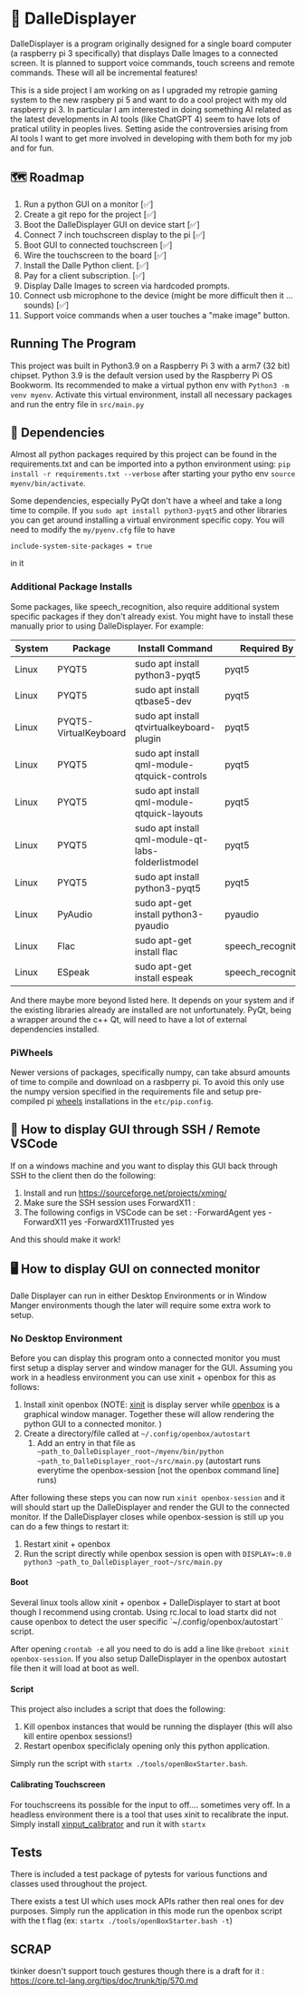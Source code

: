 # 🍱 DalleDisplayer

DalleDisplayer is a program originally designed for a single board computer (a raspberry pi 3 specifically) that displays Dalle Images to a connected screen. It is planned to support voice commands, touch screens and remote commands. These will all be incremental features!

This is a side project I am working on as I upgraded my retropie gaming system to the new raspbery pi 5 and want to do a cool project with my old raspberry pi 3. In particular I am interested in doing something AI related as the latest developments in AI tools (like ChatGPT 4) seem to have lots of pratical utility in peoples lives. Setting aside the controversies arising from AI tools I want to get more involved in developing with them both for my job and for fun.

## 🗺️ Roadmap

1. Run a python GUI on a monitor [✅]
2. Create a git repo for the project [✅]
3. Boot the DalleDisplayer GUI on device start [✅]
4. Connect 7 inch touchscreen display to the pi [✅]
5. Boot GUI to connected touchscreen [✅]
6. Wire the touchscreen to the board [✅]
7. Install the Dalle Python client. [✅]
8. Pay for a client subscription. [✅]
9. Display Dalle Images to screen via hardcoded prompts.
10. Connect usb microphone to the device (might be more difficult then it ... sounds) [✅]
11. Support voice commands when a user touches a "make image" button.

## Running The Program

This project was built in Python3.9 on a Raspberry Pi 3 with a arm7 (32 bit) chipset. Python 3.9 is the default version used by the Raspberry Pi OS Bookworm.
Its recommended to make a virtual python env with `Python3 -m venv myenv`. Activate this virtual environment, install all necessary packages and run the entry file in `src/main.py`

## 🏴󠁶󠁥󠁷󠁿 Dependencies

Almost all python packages required by this project can be found in the requirements.txt and can be imported into a python environment using:
`pip install -r requirements.txt --verbose` after starting your pytho env `source myenv/bin/activate`.

Some dependencies, especially PyQt don't have a wheel and take a long time to compile. If you `sudo apt install python3-pyqt5` and other libraries you can get around installing a virtual environment specific copy. You will need to modify the `my/pyenv.cfg` file to have

```
include-system-site-packages = true
```

in it

### Additional Package Installs

Some packages, like speech_recognition, also require additional system specific packages if they don't already exist. You might have to install
these manually prior to using DalleDisplayer.
For example:

| System | Package | Install Command                      | Required By        |
| ------ | ------- | ------------------------------------ | ------------------ |
| Linux  | PYQT5   | sudo apt install python3-pyqt5       | pyqt5              |
| Linux  | PYQT5   | sudo apt install qtbase5-dev       | pyqt5              |
| Linux  | PYQT5-VirtualKeyboard   | sudo apt install qtvirtualkeyboard-plugin       | pyqt5              |
| Linux  | PYQT5   | sudo apt install qml-module-qtquick-controls       | pyqt5              |
| Linux  | PYQT5   | sudo apt install qml-module-qtquick-layouts       | pyqt5              |
| Linux  | PYQT5   | sudo apt install qml-module-qt-labs-folderlistmodel       | pyqt5              |
| Linux  | PYQT5   | sudo apt install python3-pyqt5       | pyqt5              |
| Linux   | PyAudio | sudo apt-get install python3-pyaudio | pyaudio            |
| Linux   | Flac    | sudo apt-get install flac            | speech_recognition |
| Linux   | ESpeak  | sudo apt-get install espeak          | speech_recognition |

And there maybe more beyond listed here. It depends on your system and if the existing libraries already are installed are not unfortunately. PyQt, being a wrapper around the c++ Qt, will need to have a lot of external dependencies installed.

### PiWheels

Newer versions of packages, specifically numpy, can take absurd amounts of time to compile and download on a rasbperry pi. To avoid this only use the numpy version specified in the requirements file and setup pre-compiled pi [wheels](https://www.piwheels.org/) installations in the `etc/pip.config`.

## 📶 How to display GUI through SSH / Remote VSCode

If on a windows machine and you want to display this GUI back through SSH to the client then do the following:

1. Install and run https://sourceforge.net/projects/xming/
2. Make sure the SSH session uses ForwardX11 :
3. The following configs in VSCode can be set : -ForwardAgent yes -ForwardX11 yes -ForwardX11Trusted yes

And this should make it work!

## 🖥️ How to display GUI on connected monitor

Dalle Displayer can run in either Desktop Environments or in Window Manger environments though the later will require some extra work to setup.

### No Desktop Environment

Before you can display this program onto a connected monitor you must first setup a display server and window manager for the GUI. Assuming you work in a headless environment you can use xinit + openbox for this as follows:

1. Install xinit openbox
   (NOTE: [xinit](https://en.wikipedia.org/wiki/Xinit) is display server while [openbox]() is a graphical window manager. Together these will allow rendering the python GUI to a connected monitor. )
2. Create a directory/file called at `~/.config/openbox/autostart`
   1. Add an entry in that file as ` ~path_to_DalleDisplayer_root~/myenv/bin/python ~path_to_DalleDisplayer_root~/src/main.py` (autostart runs everytime the openbox-session [not the openbox command line] runs)

After following these steps you can now run `xinit openbox-session` and it will should start up the DalleDisplayer and render the GUI to the connected monitor.
If the DalleDisplayer closes while openbox-session is still up you can do a few things to restart it:

1. Restart xinit + openbox
2. Run the script directly while openbox session is open with `DISPLAY=:0.0 python3 ~path_to_DalleDisplayer_root~/src/main.py`

#### Boot

Several linux tools allow xinit + openbox + DalleDisplayer to start at boot though I recommend using crontab. Using rc.local to load startx did not cause openbox to detect the user specific `~/.config/openbox/autostart`` script.

After opening `crontab -e` all you need to do is add a line like `@reboot xinit openbox-session`. If you also setup DalleDisplayer in the openbox autostart file then it will load at boot as well.

#### Script

This project also includes a script that does the following:

1. Kill openbox instances that would be running the displayer (this will also kill entire openbox sessions!)
2. Restart openbox specificlaly opening only this python application.

Simply run the script with `startx ./tools/openBoxStarter.bash`.

#### Calibrating Touchscreen

For touchscreens its possible for the input to off.... sometimes very off. In a headless environment there is a tool
that uses xinit to recalibrate the input. Simply install [xinput_calibrator](xinput_calibrator) and run it with `startx`

## Tests

There is included a test package of pytests for various functions and classes used throughout the project. 

There exists a test UI which uses mock APIs rather then real ones for dev purposes. Simply run the application in this mode run the openbox script with the t flag (ex: `startx ./tools/openBoxStarter.bash -t`)










## SCRAP

tkinker doesn't support touch gestures though there is a draft for it : https://core.tcl-lang.org/tips/doc/trunk/tip/570.md